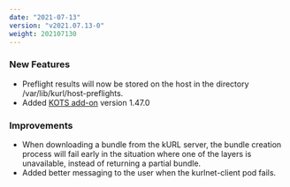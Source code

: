 ```yaml
---
date: "2021-07-13"
version: "v2021.07.13-0"
weight: 202107130
---
```


### <span class="label label-green">New Features</span>
- Preflight results will now be stored on the host in the directory /var/lib/kurl/host-preflights.
- Added [KOTS add-on](/docs/add-ons/kots) version 1.47.0

### <span class="label label-blue">Improvements</span>
- When downloading a bundle from the kURL server, the bundle creation process will fail early in the situation where one of the layers is unavailable, instead of returning a partial bundle.
- Added better messaging to the user when the kurlnet-client pod fails.

